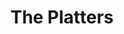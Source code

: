 ---
title: "The Platters"
summary: "USA vocal group formed in Los Angeles in 1952. They were one of the most successful vocal groups of the early rock and roll era. The act went through several personnel changes, with the most successful incarnation comprising lead tenor Tony Williams, David Lynch, Paul Robi, Herb Reed, and Zola Taylor. The group had 40 charting singles on the Billboard Hot 100 chart between 1955 and 1967, including four number-one hits. The Platters were one of the first African-American groups to be accepted as a major chart group and were, for a period of time, the most successful vocal group in the world. Originally managed by , they were later managed by songwriter . Inducted into Rock And Roll Hall of Fame in 1990 . Original line-up : Alex Hodge, Cornell Gunter, David Lynch, Joe Jefferson, Gaynel Hodge. Later line-up : Tony Williams, Zola Taylor, Paul Robi, David Lynch, Herb Reed."
slug: "the-platters"
image: "the-platters.jpg"
apple_music_artist_url: "https://music.apple.com/gb/artist/the-platters/368242"
wikipedia_url: "https://en.wikipedia.org/wiki/The_Platters"
---